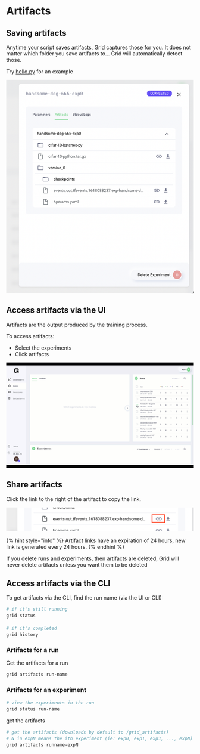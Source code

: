 # Artifacts

## Saving artifacts

Anytime your script saves artifacts, Grid captures those for you. It does not matter which folder you save artifacts to... Grid will automatically detect those.

Try [hello.py](https://github.com/williamFalcon/hello/blob/main/hello.py) for an example

![](../../.gitbook/assets/image%20%2890%29.png)

## Access artifacts via the UI

Artifacts are the output produced by the training process.

To access artifacts:

* Select the experiments
* Click artifacts

![](../../.gitbook/assets/art.gif)

## Share artifacts

Click the link to the right of the artifact to copy the link.

![](../../.gitbook/assets/im.png)

{% hint style="info" %}
Artifact links have an expiration of 24 hours, new link is generated every 24 hours.
{% endhint %}

If you delete runs and experiments, then artifacts are deleted, Grid will never delete artifacts unless you want them to be deleted

## Access artifacts via the CLI

To get artifacts via the CLI, find the run name \(via the UI or CLI\)

```bash
# if it's still running
grid status

# if it's completed
grid history
```

### Artifacts for a run

Get the artifacts for a run

```bash
grid artifacts run-name
```

### Artifacts for an experiment

```bash
# view the experiments in the run
grid status run-name
```

get the artifacts

```bash
# get the artifacts (downloads by default to /grid_artifacts)
# N in expN means the ith experiment (ie: exp0, exp1, exp3, ..., expN)
grid artifacts runname-expN
```

